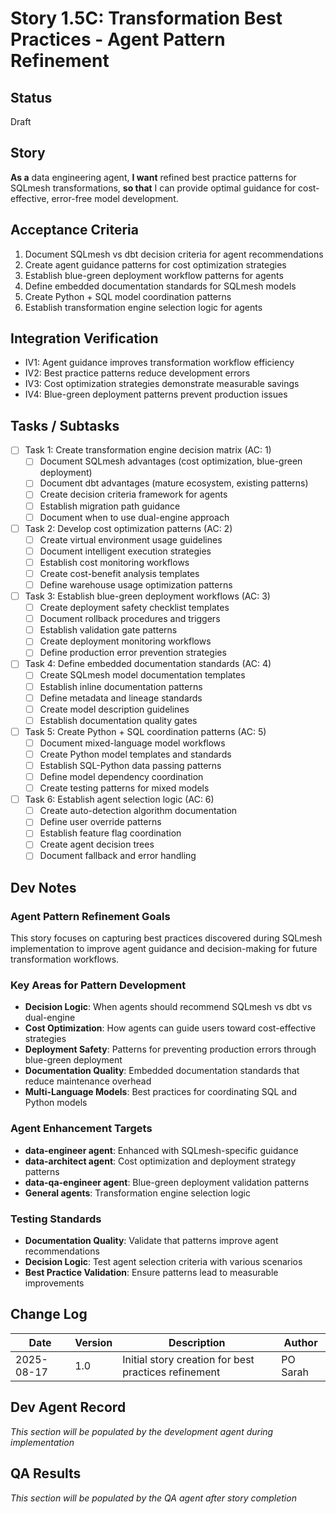 # Story 1.5C: Transformation Best Practices - Agent Pattern Refinement

## Status
Draft

## Story
**As a** data engineering agent,
**I want** refined best practice patterns for SQLmesh transformations,
**so that** I can provide optimal guidance for cost-effective, error-free model development.

## Acceptance Criteria
1. Document SQLmesh vs dbt decision criteria for agent recommendations
2. Create agent guidance patterns for cost optimization strategies
3. Establish blue-green deployment workflow patterns for agents
4. Define embedded documentation standards for SQLmesh models
5. Create Python + SQL model coordination patterns
6. Establish transformation engine selection logic for agents

## Integration Verification
- IV1: Agent guidance improves transformation workflow efficiency
- IV2: Best practice patterns reduce development errors
- IV3: Cost optimization strategies demonstrate measurable savings
- IV4: Blue-green deployment patterns prevent production issues

## Tasks / Subtasks

- [ ] Task 1: Create transformation engine decision matrix (AC: 1)
  - [ ] Document SQLmesh advantages (cost optimization, blue-green deployment)
  - [ ] Document dbt advantages (mature ecosystem, existing patterns)
  - [ ] Create decision criteria framework for agents
  - [ ] Establish migration path guidance
  - [ ] Document when to use dual-engine approach

- [ ] Task 2: Develop cost optimization patterns (AC: 2)
  - [ ] Create virtual environment usage guidelines
  - [ ] Document intelligent execution strategies
  - [ ] Establish cost monitoring workflows
  - [ ] Create cost-benefit analysis templates
  - [ ] Define warehouse usage optimization patterns

- [ ] Task 3: Establish blue-green deployment workflows (AC: 3)
  - [ ] Create deployment safety checklist templates
  - [ ] Document rollback procedures and triggers
  - [ ] Establish validation gate patterns
  - [ ] Create deployment monitoring workflows
  - [ ] Define production error prevention strategies

- [ ] Task 4: Define embedded documentation standards (AC: 4)
  - [ ] Create SQLmesh model documentation templates
  - [ ] Establish inline documentation patterns
  - [ ] Define metadata and lineage standards
  - [ ] Create model description guidelines
  - [ ] Establish documentation quality gates

- [ ] Task 5: Create Python + SQL coordination patterns (AC: 5)
  - [ ] Document mixed-language model workflows
  - [ ] Create Python model templates and standards
  - [ ] Establish SQL-Python data passing patterns
  - [ ] Define model dependency coordination
  - [ ] Create testing patterns for mixed models

- [ ] Task 6: Establish agent selection logic (AC: 6)
  - [ ] Create auto-detection algorithm documentation
  - [ ] Define user override patterns
  - [ ] Establish feature flag coordination
  - [ ] Create agent decision trees
  - [ ] Document fallback and error handling

## Dev Notes

### Agent Pattern Refinement Goals
This story focuses on capturing best practices discovered during SQLmesh implementation to improve agent guidance and decision-making for future transformation workflows.

### Key Areas for Pattern Development
- **Decision Logic**: When agents should recommend SQLmesh vs dbt vs dual-engine
- **Cost Optimization**: How agents can guide users toward cost-effective strategies
- **Deployment Safety**: Patterns for preventing production errors through blue-green deployment
- **Documentation Quality**: Embedded documentation standards that reduce maintenance overhead
- **Multi-Language Models**: Best practices for coordinating SQL and Python models

### Agent Enhancement Targets
- **data-engineer agent**: Enhanced with SQLmesh-specific guidance
- **data-architect agent**: Cost optimization and deployment strategy patterns
- **data-qa-engineer agent**: Blue-green deployment validation patterns
- **General agents**: Transformation engine selection logic

### Testing Standards
- **Documentation Quality**: Validate that patterns improve agent recommendations
- **Decision Logic**: Test agent selection criteria with various scenarios
- **Best Practice Validation**: Ensure patterns lead to measurable improvements

## Change Log
| Date | Version | Description | Author |
|------|---------|-------------|--------|
| 2025-08-17 | 1.0 | Initial story creation for best practices refinement | PO Sarah |

## Dev Agent Record
*This section will be populated by the development agent during implementation*

## QA Results
*This section will be populated by the QA agent after story completion*